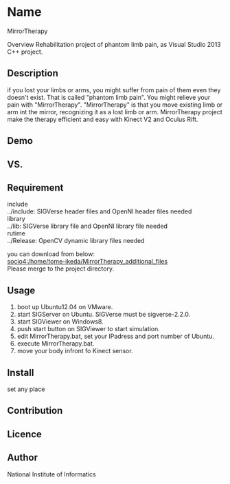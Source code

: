 Name
====
MirrorTherapy

Overview
 Rehabilitation project of phantom limb pain, as Visual Studio 2013 C++ project.

## Description
 if you lost your limbs or arms, you might suffer from pain of them even they doesn't exist. 
 That is called "phantom limb pain". You might relieve your pain with "MirrorTherapy". 
 "MirrorTherapy" is that you move existing limb or arm int the  mirror, recognizing it as a lost limb or arm. 
 MirrorTherapy project make the therapy efficient and easy with Kinect V2 and Oculus Rift. 

## Demo

## VS. 

## Requirement
include  
../include: SIGVerse header files and OpenNI header files needed  
library  
../lib: SIGVerse library file and OpenNI library file needed  
rutime  
../Release: OpenCV dynamic library files needed  

you can download from below:  
<socio4:/home/tome-ikeda/MirrorTherapy_additional_files>  
Please merge to the project directory.  

## Usage
1. boot up Ubuntu12.04 on VMware.
2. start SIGServer on Ubuntu. SIGVerse must be sigverse-2.2.0.  
3. start SIGViewer on Windows8.
4. push start button on SIGViewer to start simulation.
5. edit MirrorTherapy.bat, set your IPadress and port number of Ubuntu.
6. execute MirrorTherapy.bat.
7. move your body infront fo Kinect sensor.

## Install
 set any place  

## Contribution

## Licence

## Author
National Institute of Informatics  
 